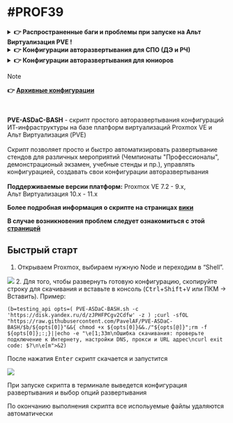 # #PROF39
<details>
  <summary><b>👉 Распространенные баги и проблемы при запуске на Альт Виртуализация PVE !</b></summary>
<br>
  
  **В новой версии ОС "Альт Виртуализация PVE (p11)"**, из-за отказа от менеджера сети etcnet, **нижеописанные проблемы больше не являются актуальными!**
  
  + **Потеря сетевой связности на запущенных ВМ после перезагрузки сети хоста PVE.** В конце установки или удаления стендов скрипт перезагружает сеть хоста для сохранения внесенных изменений (для создания/удаления виртуальных коммутаторов). Из-за бага, на Альт Виртуализация все запущенные ранее машины потеряют коннект к своим бриджам! Это означает, что на всех ранее запущенных машинах сломается сеть и они не будут иметь сетевую связность!<br>
  **Как исправить**: **[testing_api branch]** Добавлен твик-фикс. Активируется (по желанию, только для Альт ОС) при установке/удалении стендов или запускается отдельно в разделе меню "**Утилиты**"
  
  + **Не отображаются описания к сетевым интерфейсам (description).** Это происходит, когда бекенд PVE не может корректно считать настройки сети из файла /etc/network/interfaces из-за того, что модуль-прокладка для etcnet при конфигурации сети вносит неверные/дублирующиеся опции в конфиг, тем самым ломая его<br>
  **"Костыльное" исправление**: 1. Применить настройки  сети узла PVE, если не применены. 2. Зайти в файл /etc/network/interfaces, убрать дублирующиеся строки, настройку "HOST="
  
  ___
</details>

<details>
  <summary><b>👉 Конфигурации авторазвертывания для СПО (ДЭ и РЧ)</b></summary>
  <br>
  
  - **[v6] Стенды демекзамена 09.02.06-2026, все ВМ - ОС Альт**
  ```bash
  (b=testing_api opts=( PVE-ASDaC-BASH.sh -c 'https://disk.yandex.ru/d/zJPHFPCgv2Cdfw' -z ) ;curl -sfOL "https://raw.githubusercontent.com/PavelAF/PVE-ASDaC-BASH/$b/${opts[0]}"&&{ chmod +x ${opts[0]}&&./"${opts[@]}";rm -f ${opts[0]};:;}||echo -e "\e[1;33m\nОшибка скачивания: проверьте подключение к Интернету, настройки DNS, прокси и URL адрес\ncurl exit code: $?\n\e[m">&2)
  ```
  </details>
</details>
<details>
  <summary><b>👉 Конфигурации авторазвертывания для юниоров </b></summary>
  <br>
  
  - **[Ред., Архив] Стенды для регионального чемпионата ССА Юниоры 2025 (модуль Б и Г)**
  ```bash
  (b=testing_api opts=( PVE-ASDaC-BASH.sh -c 'https://disk.yandex.ru/d/YR3eelCZR_JVXQ/Script-Images/ASDaC_RCJ-2025_multi.conf_v2.txt' -z ) ;curl -sfOL "https://raw.githubusercontent.com/PavelAF/PVE-ASDaC-BASH/$b/${opts[0]}"&&{ chmod +x ${opts[0]}&&./"${opts[@]}";rm -f ${opts[0]};:;}||echo -e "\e[1;33m\nОшибка скачивания: проверьте подключение к Интернету, настройки DNS, прокси и URL адрес\ncurl exit code: $?\n\e[m">&2)
  ```
  <details>
    <summary>👉 <b>Информация</b>: автор конфигурации, инструкция по развертыванию</summary>
    <br>
    Разработчик: Рачеев А.В.<br>
    Под редакцией <a href="https://github.com/PavelAF">@PavelAF</a>
    <br><br>
    
Ссылка на инструкцию [README](https://disk.yandex.ru/d/YR3eelCZR_JVXQ/Script-Images/README.txt)<br>
Ссылка общую папку с файлами по заданию: [https://disk.yandex.ru/d/YR3eelCZR_JVXQ](https://disk.yandex.ru/d/YR3eelCZR_JVXQ)
    
  </details>
  
  ___
</details>

> [!NOTE]
> **👉 [Архивные конфигурации](./deployment_configs.md)**
<br>

**PVE-ASDaC-BASH** - скрипт простого авторазвертывания конфигураций ИТ-инфраструктуры на базе платформ виртуализаций Proxmox VE и Альт Виртуализация (PVE)
<br><br>
Скрипт позволяет просто и быстро автоматизировать развертывание стендов для различных мероприятий (Чемпионаты "Профессионалы", демонстрационый экзамен, учебные стенды и пр.), управлять конфигурацией, создавать свои конфигурации авторазвертывания
<br><br>
**Поддерживаемые версии платформ:** Proxmox&nbsp;VE&nbsp;7.2&nbsp;-&nbsp;9.x, Альт&nbsp;Виртуализация&nbsp;10.x&nbsp;-&nbsp;11.x
<br>

**Более подробная информация о скрипте на страницах [вики](../../wiki)**
<br>

**В случае возникновения проблем следует ознакомиться с этой [страницей](../../wiki/Обратная-связь)**

## Быстрый старт

1.  Открываем Proxmox, выбираем нужную Node и переходим в “Shell”.
<img src="screenshots/2.png"/>
2. Для того, чтобы развернуть готовую конфигурацию, скопируйте строку для скачивания и вставьте в консоль (<kbd>Ctrl</kbd>+<kbd>Shift</kbd>+<kbd>V</kbd> или ПКМ -> Вставить). Пример:

```
(b=testing_api opts=( PVE-ASDaC-BASH.sh -c 'https://disk.yandex.ru/d/zJPHFPCgv2Cdfw' -z ) ;curl -sfOL "https://raw.githubusercontent.com/PavelAF/PVE-ASDaC-BASH/$b/${opts[0]}"&&{ chmod +x ${opts[0]}&&./"${opts[@]}";rm -f ${opts[0]};:;}||echo -e "\e[1;33m\nОшибка скачивания: проверьте подключение к Интернету, настройки DNS, прокси и URL адрес\ncurl exit code: $?\n\e[m">&2)
```

После нажатия <kbd>Enter</kbd> скрипт скачается и запустится

<img src="screenshots/6.png"/>

При запуске скрипта в терминале выведется конфигурация развертывания и выбор опций развертывания

По окончанию выполнения скрипта все испольуемые файлы удаляются автоматически
